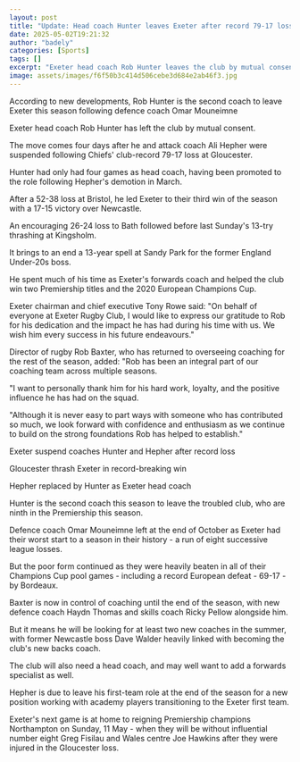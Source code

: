 ```yaml
---
layout: post
title: "Update: Head coach Hunter leaves Exeter after record 79-17 loss"
date: 2025-05-02T19:21:32
author: "badely"
categories: [Sports]
tags: []
excerpt: "Exeter head coach Rob Hunter leaves the club by mutual consent, after a club-record loss at Gloucester."
image: assets/images/f6f50b3c414d506cebe3d684e2ab46f3.jpg
---
```


According to new developments, Rob Hunter is the second coach to leave Exeter this season following defence coach Omar Mouneimne

Exeter head coach Rob Hunter has left the club by mutual consent.

The move comes four days after he and attack coach Ali Hepher were suspended following Chiefs' club-record 79-17 loss at Gloucester.

Hunter had only had four games as head coach, having been promoted to the role following Hepher's demotion in March.

After a 52-38 loss at Bristol, he led Exeter to their third win of the season with a 17-15 victory over Newcastle.

An encouraging 26-24 loss to Bath followed before last Sunday's 13-try thrashing at Kingsholm.

It brings to an end a 13-year spell at Sandy Park for the former England Under-20s boss.

He spent much of his time as Exeter's forwards coach and helped the club win two Premiership titles and the 2020 European Champions Cup. 

Exeter chairman and chief executive Tony Rowe said: "On behalf of everyone at Exeter Rugby Club, I would like to express our gratitude to Rob for his dedication and the impact he has had during his time with us. We wish him every success in his future endeavours." 

Director of rugby Rob Baxter, who has returned to overseeing coaching for the rest of the season, added: "Rob has been an integral part of our coaching team across multiple seasons. 

"I want to personally thank him for his hard work, loyalty, and the positive influence he has had on the squad.

"Although it is never easy to part ways with someone who has contributed so much, we look forward with confidence and enthusiasm as we continue to build on the strong foundations Rob has helped to establish."

Exeter suspend coaches Hunter and Hepher after record loss

Gloucester thrash Exeter in record-breaking win

Hepher replaced by Hunter as Exeter head coach

Hunter is the second coach this season to leave the troubled club, who are ninth in the Premiership this season.

Defence coach Omar Mouneimne left at the end of October as Exeter had their worst start to a season in their history - a run of eight successive league losses.

But the poor form continued as they were heavily beaten in all of their Champions Cup pool games - including a record European defeat - 69-17 - by Bordeaux.

Baxter is now in control of coaching until the end of the season, with new defence coach Haydn Thomas and skills coach Ricky Pellow alongside him.

But it means he will be looking for at least two new coaches in the summer, with former Newcastle boss Dave Walder heavily linked with becoming the club's new backs coach.

The club will also need a head coach, and may well want to add a forwards specialist as well. 

Hepher is due to leave his first-team role at the end of the season for a new position working with academy players transitioning to the Exeter first team. 

Exeter's next game is at home to reigning Premiership champions Northampton on Sunday, 11 May - when they will be without influential number eight Greg Fisilau and Wales centre Joe Hawkins after they were injured in the Gloucester loss. 


